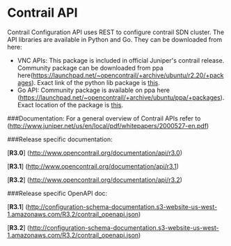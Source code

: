# Contrail API

Contrail Configuration API uses REST to configure contrail SDN cluster. The API libraries are available in Python and Go. They can be downloaded from here:


* VNC APIs: This package is included in official Juniper's contrail release. Community package can be downloaded from ppa here(https://launchpad.net/~opencontrail/+archive/ubuntu/r2.20/+packages). Exact link of the python lib package is [this](https://launchpad.net/~opencontrail/+archive/ubuntu/r2.20/+files/python-contrail_2.21~20151202~trusty_amd64.deb).
* Go API: Community package is available on ppa here (https://launchpad.net/~opencontrail/+archive/ubuntu/ppa/+packages). Exact location of the package is [this](https://launchpad.net/~opencontrail/+archive/ubuntu/ppa/+files/contrail-go-api_0.0~git099da5f-1.debian.tar.gz).

###Documentation:
For a general overview of Contrail APIs refer to (http://www.juniper.net/us/en/local/pdf/whitepapers/2000527-en.pdf)

###Release specific documentation:

[**R3.0**] (http://www.opencontrail.org/documentation/api/r3.0) 

[**R3.1**] (http://www.opencontrail.org/documentation/api/r3.1)


[**R3.2**] (http://www.opencontrail.org/documentation/api/r3.2)

###Release specific OpenAPI doc:

[**R3.1**] (http://configuration-schema-documentation.s3-website-us-west-1.amazonaws.com/R3.2/contrail_openapi.json)

[**R3.2**] (http://configuration-schema-documentation.s3-website-us-west-1.amazonaws.com/R3.2/contrail_openapi.json)